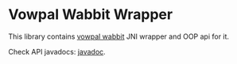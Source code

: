 Vowpal Wabbit Wrapper
====================

This library contains [vowpal wabbit]() JNI wrapper and OOP api for it.

Check API javadocs: [javadoc](https://integration.ausoff.indeed.net/hudson/job/vowpal-wabbit-wrapper/ws/build/javadoc/index.html).